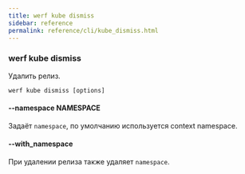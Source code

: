 ```yaml
---
title: werf kube dismiss
sidebar: reference
permalink: reference/cli/kube_dismiss.html
---
```


### werf kube dismiss
Удалить релиз.

```
werf kube dismiss [options]
```

#### --namespace NAMESPACE
Задаёт `namespace`, по умолчанию используется context namespace.

#### --with_namespace
При удалении релиза также удаляет `namespace`.
